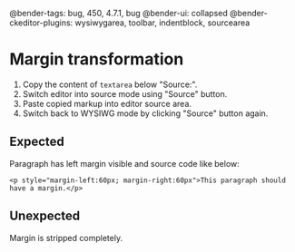 @bender-tags: bug, 450, 4.7.1, bug
@bender-ui: collapsed
@bender-ckeditor-plugins: wysiwygarea, toolbar, indentblock, sourcearea

# Margin transformation

1. Copy the content of `textarea` below "Source:".
1. Switch editor into source mode using "Source" button.
1. Paste copied markup into editor source area.
1. Switch back to WYSIWG mode by clicking "Source" button again.

## Expected

Paragraph has left margin visible and source code like below:

`<p style="margin-left:60px; margin-right:60px">This paragraph should have a margin.</p>`

## Unexpected

Margin is stripped completely.
